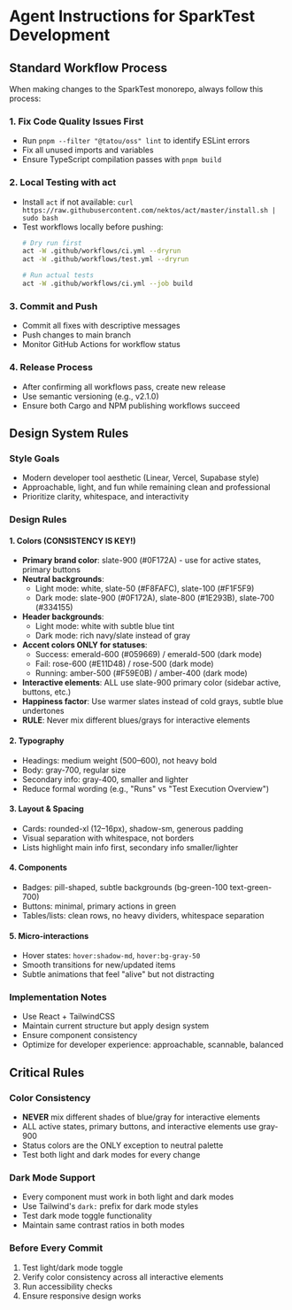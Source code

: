 # Agent Instructions for SparkTest Development

## Standard Workflow Process

When making changes to the SparkTest monorepo, always follow this process:

### 1. Fix Code Quality Issues First
- Run `pnpm --filter "@tatou/oss" lint` to identify ESLint errors
- Fix all unused imports and variables
- Ensure TypeScript compilation passes with `pnpm build`

### 2. Local Testing with act
- Install `act` if not available: `curl https://raw.githubusercontent.com/nektos/act/master/install.sh | sudo bash`
- Test workflows locally before pushing:
  ```bash
  # Dry run first
  act -W .github/workflows/ci.yml --dryrun
  act -W .github/workflows/test.yml --dryrun
  
  # Run actual tests
  act -W .github/workflows/ci.yml --job build
  ```

### 3. Commit and Push
- Commit all fixes with descriptive messages
- Push changes to main branch
- Monitor GitHub Actions for workflow status

### 4. Release Process
- After confirming all workflows pass, create new release
- Use semantic versioning (e.g., v2.1.0)
- Ensure both Cargo and NPM publishing workflows succeed

## Design System Rules

### Style Goals
- Modern developer tool aesthetic (Linear, Vercel, Supabase style)
- Approachable, light, and fun while remaining clean and professional
- Prioritize clarity, whitespace, and interactivity

### Design Rules

#### 1. Colors (CONSISTENCY IS KEY!)
- **Primary brand color**: slate-900 (#0F172A) - use for active states, primary buttons
- **Neutral backgrounds**: 
  - Light mode: white, slate-50 (#F8FAFC), slate-100 (#F1F5F9)
  - Dark mode: slate-900 (#0F172A), slate-800 (#1E293B), slate-700 (#334155)
- **Header backgrounds**:
  - Light mode: white with subtle blue tint
  - Dark mode: rich navy/slate instead of gray
- **Accent colors ONLY for statuses**:
  - Success: emerald-600 (#059669) / emerald-500 (dark mode)
  - Fail: rose-600 (#E11D48) / rose-500 (dark mode)  
  - Running: amber-500 (#F59E0B) / amber-400 (dark mode)
- **Interactive elements**: ALL use slate-900 primary color (sidebar active, buttons, etc.)
- **Happiness factor**: Use warmer slates instead of cold grays, subtle blue undertones
- **RULE**: Never mix different blues/grays for interactive elements

#### 2. Typography
- Headings: medium weight (500–600), not heavy bold
- Body: gray-700, regular size
- Secondary info: gray-400, smaller and lighter
- Reduce formal wording (e.g., "Runs" vs "Test Execution Overview")

#### 3. Layout & Spacing
- Cards: rounded-xl (12–16px), shadow-sm, generous padding
- Visual separation with whitespace, not borders
- Lists highlight main info first, secondary info smaller/lighter

#### 4. Components
- Badges: pill-shaped, subtle backgrounds (bg-green-100 text-green-700)
- Buttons: minimal, primary actions in green
- Tables/lists: clean rows, no heavy dividers, whitespace separation

#### 5. Micro-interactions
- Hover states: `hover:shadow-md`, `hover:bg-gray-50`
- Smooth transitions for new/updated items
- Subtle animations that feel "alive" but not distracting

### Implementation Notes
- Use React + TailwindCSS
- Maintain current structure but apply design system
- Ensure component consistency
- Optimize for developer experience: approachable, scannable, balanced

## Critical Rules

### Color Consistency
- **NEVER** mix different shades of blue/gray for interactive elements
- ALL active states, primary buttons, and interactive elements use gray-900
- Status colors are the ONLY exception to neutral palette
- Test both light and dark modes for every change

### Dark Mode Support
- Every component must work in both light and dark modes
- Use Tailwind's `dark:` prefix for dark mode styles
- Test dark mode toggle functionality
- Maintain same contrast ratios in both modes

### Before Every Commit
1. Test light/dark mode toggle
2. Verify color consistency across all interactive elements
3. Run accessibility checks
4. Ensure responsive design works
